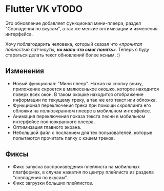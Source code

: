 <!-- markdownlint-disable MD033 -->

# Flutter VK vTODO

Это обновление добавляет функционал мини-плеера, раздел "Совпадения по вкусам", а так же мелкие оптимизации и изменения интерфейса.

Хочу поблагодарить человека, который сказал что *«прочитал полностью патчноуты, **но мало что смог понять**»*. Теперь я буду стараться делать текст обновлений более ясным. :)

## Изменения

- Новый функционал: "Мини плеер". Нажав на кнопку внизу, приложение скроется в малюсенькое окошко, которое находится поверх всех окон. В таком окошке находится отображение информации по текущему треку, а так же его текст или обложка.
- Функционал переключения трека при помощи скроллинга его обложки на полноэкранном плеере в мобильном интерфейсе.
- Анимация переключения показа текста песни в мобильном интерфейсе полноэкранного плеера.
- Оптимизация главного экрана.
- Небольшой файл с посланием для тех пользователей, которые попытаются прочитать папку с кэшем треков.

## Фиксы

- Фикс запуска воспроизведения плейлиста на мобильных платформах, в случае нажатия по центру плейлиста из раздела "совпадения по вкусам". <!-- Pre-release issue -->
- Фикс загрузки больших плейлистов.

<!-- Изменения с других Pre-release версий, которые должны быть отображены в non-pre версии: -->

<!-- ## Изменения

- Реализация раздела "Совпадения по вкусам".
- Кнопка "Перемешать" у раздела "Моя музыка" теперь может ставить на паузу.
- У "играющих" плейлистов теперь есть небольшое свечение.
- Плеер снизу теперь появляется намного раньше.
- Реализация отображения описаний плейлистов.
- Изменение цвета названия и описания у плейлистов, музыка с которых играет в данный момент.
- Небольшое затемнение для рекомендованных плейлистов с целью улучшения читабельности.
- Автоматический скроллинг не мешает пользователю, если он вручную скроллит текст песни.
- Мобильный мини-плеер снизу находится ближе к краям экрана.
- Треки с одинаковыми обложками *(т.е., одинаковым альбомом)* не создают одинаковых файлов обложек в кэше.
- Увеличение back-буфера для треков.

## Фиксы

- Фикс отображения иконки паузы/воспроизведения у плейлистов.
- Фикс работы комбинаций клавиш на главном экране.
- Фикс "исчезающих" плейлистов во время загрузки.
- Фикс неработающей проверки на доступность трека у рекомендуемых треков. *Документация API ВКонтакте поражает своим качеством и надёжностью.*
- Фикс отображения экрана содержимого плейлистов.
- Исправление якобы не скруглённых краёв у обложек треков, вызванных тенями/освещением.
- Фикс цветов у иконки поиска во время загрузки плейлиста. -->
